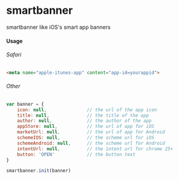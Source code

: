 smartbanner
===========

smartbanner like iOS's smart app banners 


#### Usage

###### Safari

```html
<meta name="apple-itunes-app" content="app-id=yourappid">
```

###### Other
```js
var banner = {
    icon: null,               // the url of the app icon
    title: null,              // the title of the app
    author: null,             // the author of the app
    appStore: null,           // the url of app for iOS
    marketUrl: null,          // the url of app for Android
    schemeIOS: null,          // the scheme url for iOS
    schemeAndroid: null,      // the scheme url for Android
    intentUrl: null,          // the intent url for chrome 25+
    button: 'OPEN'            // the button text
}
```

```js
smartbanner.init(banner)
```
